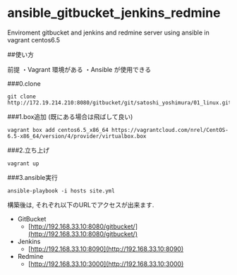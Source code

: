 # ansible_gitbucket_jenkins_redmine
Enviroment  gitbucket and jenkins and redmine server using ansible in vagrant centos6.5

##使い方

前提
・Vagrant 環境がある
・Ansible が使用できる

###0.clone

```
git clone http://172.19.214.210:8080/gitbucket/git/satoshi_yoshimura/01_linux.git
```

###1.box追加 (既にある場合は飛ばして良い)

```
vagrant box add centos6.5_x86_64 https://vagrantcloud.com/nrel/CentOS-6.5-x86_64/version/4/provider/virtualbox.box
```

###2.立ち上げ

```
vagrant up
```

###3.ansible実行

```
ansible-playbook -i hosts site.yml
```


構築後は, それぞれ以下のURLでアクセスが出来ます.

- GitBucket
    - [http://192.168.33.10:8080/gitbucket/](http://192.168.33.10:8080/gitbucket/)
- Jenkins
    - [http://192.168.33.10:8090](http://192.168.33.10:8090)
- Redmine
    - [http://192.168.33.10:3000](http://192.168.33.10:3000)

